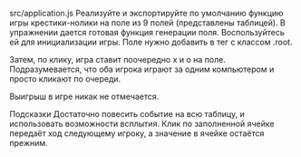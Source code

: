 src/application.js
Реализуйте и экспортируйте по умолчанию функцию игры крестики-нолики на поле из 9 полей (представлены таблицей). В упражнении дается готовая функция генерации поля. Воспользуйтесь ей для инициализации игры. Поле нужно добавить в тег с классом .root.

Затем, по клику, игра ставит поочередно x и o на поле. Подразумевается, что оба игрока играют за одним компьютером и просто кликают по очереди.

Выигрыш в игре никак не отмечается.

Подсказки
Достаточно повесить событие на всю таблицу, и использовать возможности всплытия.
Клик по заполненной ячейке передаёт ход следующему игроку, а значение в ячейке остаётся прежним.